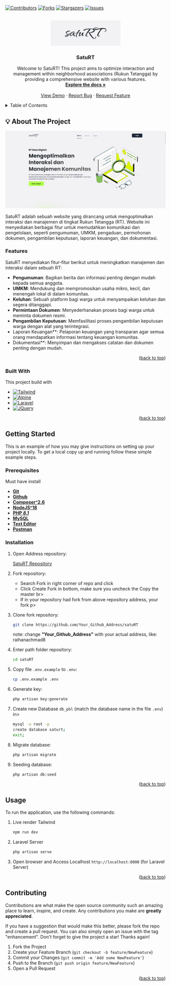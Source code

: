 <a name="readme-top"></a>
[![Contributors][contributors-shield]][contributors-url]
[![Forks][forks-shield]][forks-url]
[![Stargazers][stars-shield]][stars-url]
[![Issues][issues-shield]][issues-url]

<br />
<div align="center">
  <a href="https://github.com/Eddav29/satuRT">
    <img src="./public/assets/images/SatuRT.png" alt="Logo" height="80">
  </a>

  <h3 align="center">SatuRT</h3>

  <p align="center">
    Welcome to SatuRT! This project aims to optimize interaction and management within neighborhood associations (Rukun Tetangga) by providing a comprehensive website with various features. 
    <br />
    <a href="https://github.com/Eddav29/satuRT"><strong>Explore the docs »</strong></a>
    <br />
    <br />
    <a href="https://saturt.cloud">View Demo</a>
    ·
    <a href="https://github.com/Eddav29/satuRT/issues/new?labels=bug&template=bug-report---.md">Report Bug</a>
    ·
    <a href="https://github.com/Eddav29/satuRT/issues/new?labels=enhancement&template=feature-request---.md">Request Feature</a>
  </p>
</div>



<!-- TABLE OF CONTENTS -->
<details>
  <summary>Table of Contents</summary>
  <ol>
    <li>
      <a href="#about-the-project">About The Project</a>
      <ul>
      <li><a href="#features">Features</a></li>
        <li><a href="#built-with">Built With</a></li>
      </ul>
    </li>
    <li>
      <a href="#getting-started">Getting Started</a>
      <ul>
        <li><a href="#prerequisites">Prerequisites</a></li>
        <li><a href="#installation">Installation</a></li>
      </ul>
    </li>
    <li><a href="#usage">Usage</a></li>
    <li><a href="#contributing">Contributing</a></li>
  </ol>
</details>



<!-- ABOUT THE PROJECT -->
<h2 id="about-the-project">💡 About The Project</h2>

[![Product Name Screen Shot](public/assets/images/homescreen-screenshot.png)](public/assets/images/homescreen-screenshot.png)

SatuRT adalah sebuah website yang dirancang untuk mengoptimalkan interaksi dan manajemen di tingkat Rukun Tetangga (RT). Website ini menyediakan berbagai fitur untuk memudahkan komunikasi dan pengelolaan, seperti pengumuman, UMKM, pengaduan, permohonan dokumen, pengambilan keputusan, laporan keuangan, dan dokumentasi.

### Features

SatuRT menyediakan fitur-fitur berikut untuk meningkatkan manajemen dan interaksi dalam sebuah RT:
- **Pengumuman**: Bagikan berita dan informasi penting dengan mudah kepada semua anggota.
- **UMKM**: Mendukung dan mempromosikan usaha mikro, kecil, dan menengah lokal di dalam komunitas.
- **Keluhan**: Sebuah platform bagi warga untuk menyampaikan keluhan dan segera ditanggapi.
- **Permintaan Dokumen**: Menyederhanakan proses bagi warga untuk meminta dokumen resmi.
- **Pengambilan Keputusan**: Memfasilitasi proses pengambilan keputusan warga dengan alat yang terintegrasi.
- Laporan Keuangan**: Pelaporan keuangan yang transparan agar semua orang mendapatkan informasi tentang keuangan komunitas.
- Dokumentasi**: Menyimpan dan mengakses catatan dan dokumen penting dengan mudah.


<p align="right">(<a href="#readme-top">back to top</a>)</p>



### Built With
This project build with

* [![Tailwind][Tailwind.com]][Tailwind-url]
* [![Alpine][Alpine.dev]][Alpine-url]
* [![Laravel][Laravel.com]][Laravel-url]
* [![JQuery][JQuery.com]][JQuery-url]

<p align="right">(<a href="#readme-top">back to top</a>)</p>


## Getting Started

This is an example of how you may give instructions on setting up your project locally.
To get a local copy up and running follow these simple example steps.

### Prerequisites
Must have install

-   **[Git](https://git-scm.com/downloads)**
-   **[Github](https://github.com)**
-   **[Composer^2.6](https://getcomposer.org/download/)**
-   **[NodeJS^18](https://nodejs.org/en/download/current)**
-   **[PHP _8.1_](https://www.php.net/downloads.php)**
-   **[MySQL](https://www.mysql.com/)**
-   **[Text Editor](https://code.visualstudio.com/)**
-   **[Postman](https://www.postman.com/downloads/)**

### Installation



1. Open Address repository:

   [SatuRT Repository](https://github.com/Eddav29/satuRT)

2. Fork repository:

    - Search Fork in right corner of repo and click
    - Click Create Fork in bottom, make sure you uncheck the Copy the master br>
    - If in your repository had fork from above repository address, your fork p>

3. Clone fork repository:

    ```bash
    git clone https://github.com/Your_Github_Address/satuRT
    ```
    
    note: change **"Your_Github_Address"** with your actual address, like: raihanachmad8 

4. Enter path folder repository:

    ```bash
    cd satuRT
    ```

5. Copy file `.env.example` to `.env`:

    ```bash
    cp .env.example .env
    ```

6. Generate key:

    ```bash
    php artisan key:generate
    ```

7. Create new Database `db_pbl` (match the database name in the file `.env`) in>

    ```bash
    mysql -u root -p
    create database saturt;
    exit;
    ```

8. Migrate database:

    ```bash
    php artisan migrate
    ```

9. Seeding database:

     ```bash
     php artisan db:seed
     ```




<p align="right">(<a href="#readme-top">back to top</a>)</p>

## Usage

To run the application, use the following commands:

1. Live render Tailwind
    ```bash
    npm run dev
     ```
2. Laravel Server 
    ```bash
    php artisan serve
     ```
3. Open browser and Access Localhost `http://localhost:8000` (for Laravel Server)


<p align="right">(<a href="#readme-top">back to top</a>)</p>


<!-- CONTRIBUTING -->
## Contributing

Contributions are what make the open source community such an amazing place to learn, inspire, and create. Any contributions you make are **greatly appreciated**.

If you have a suggestion that would make this better, please fork the repo and create a pull request. You can also simply open an issue with the tag "enhancement".
Don't forget to give the project a star! Thanks again!

1. Fork the Project
2. Create your Feature Branch (`git checkout -b feature/NewFeature`)
3. Commit your Changes (`git commit -m 'Add some NewFeature'`)
4. Push to the Branch (`git push origin feature/NewFeature`)
5. Open a Pull Request

<p align="right">(<a href="#readme-top">back to top</a>)</p>



[contributors-shield]: https://img.shields.io/github/contributors/Eddav29/satuRT.svg?style=for-the-badge
[contributors-url]: https://github.com/Eddav29/satuRT/graphs/contributors
[forks-shield]: https://img.shields.io/github/forks/Eddav29/satuRT.svg?style=for-the-badge
[forks-url]: https://github.com/Eddav29/satuRT/network/members
[stars-shield]: https://img.shields.io/github/stars/Eddav29/satuRT.svg?style=for-the-badge
[stars-url]: https://github.com/Eddav29/satuRT/stargazers
[issues-shield]: https://img.shields.io/github/issues/Eddav29/satuRT.svg?style=for-the-badge
[issues-url]: https://github.com/Eddav29/satuRT/issues
[product-screenshot]: ./public/assets/images/homescreen-screenshot.png

[Alpine.dev]: https://img.shields.io/badge/Alpine.js-8BC0D0?logo=alpinedotjs&logoColor=fff
[Alpine-url]: https://alpinejs.dev/
[Tailwind.com]: https://img.shields.io/badge/tailwindcss-0F172A?&logo=tailwindcss
[Tailwind-url]: https://tailwindcss.com/
[Laravel.com]: https://img.shields.io/badge/Laravel-FF2D20?style=for-thebadge&logo=laravel&logoColor=white
[Laravel-url]: https://laravel.com
[Bootstrap.com]: https://img.shields.io/badge/Bootstrap-563D7C?style=for-the-badge&logo=bootstrap&logoColor=white
[Bootstrap-url]: https://getbootstrap.com
[JQuery.com]: https://img.shields.io/badge/jQuery-0769AD?style=for-the-badge&logo=jquery&logoColor=white
[JQuery-url]: https://jquery.com 
